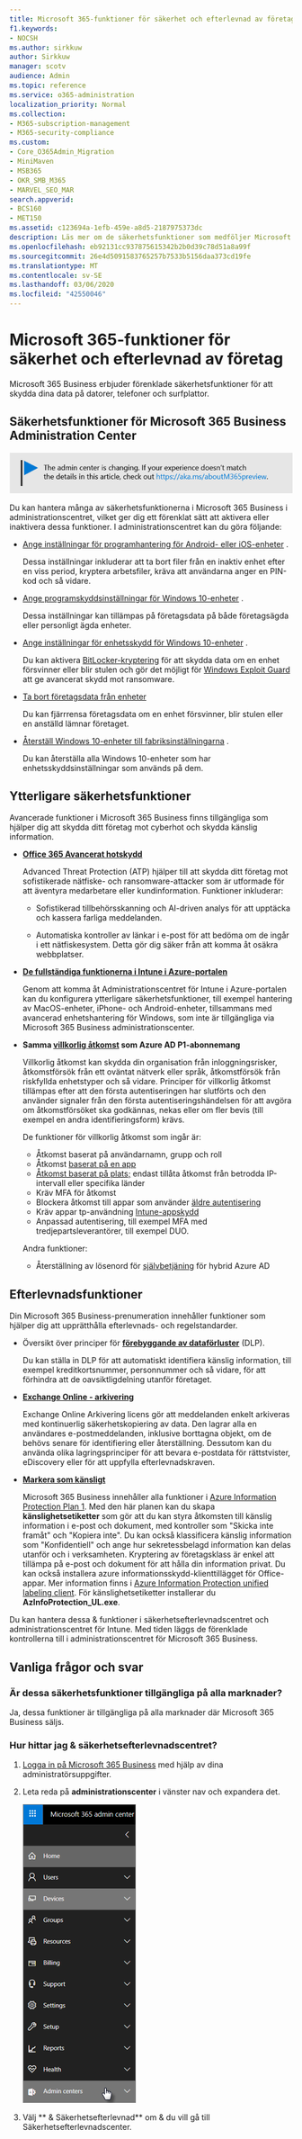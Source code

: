 ```yaml
---
title: Microsoft 365-funktioner för säkerhet och efterlevnad av företag
f1.keywords:
- NOCSH
ms.author: sirkkuw
author: Sirkkuw
manager: scotv
audience: Admin
ms.topic: reference
ms.service: o365-administration
localization_priority: Normal
ms.collection:
- M365-subscription-management
- M365-security-compliance
ms.custom:
- Core_O365Admin_Migration
- MiniMaven
- MSB365
- OKR_SMB_M365
- MARVEL_SEO_MAR
search.appverid:
- BCS160
- MET150
ms.assetid: c123694a-1efb-459e-a8d5-2187975373dc
description: Läs mer om de säkerhetsfunktioner som medföljer Microsoft 365 Business för att skydda dina data på datorer, telefoner och surfplattor.
ms.openlocfilehash: eb92131cc937875615342b2b0d39c78d51a8a99f
ms.sourcegitcommit: 26e4d5091583765257b7533b5156daa373cd19fe
ms.translationtype: MT
ms.contentlocale: sv-SE
ms.lasthandoff: 03/06/2020
ms.locfileid: "42550046"
---
```

# <a name="microsoft-365-business-security-and-compliance-features"></a>Microsoft 365-funktioner för säkerhet och efterlevnad av företag

Microsoft 365 Business erbjuder förenklade säkerhetsfunktioner för att skydda dina data på datorer, telefoner och surfplattor.
    
## <a name="microsoft-365-business-admin-center-security-features"></a>Säkerhetsfunktioner för Microsoft 365 Business Administration Center

[![Etikett som gör att du kan se att administrationscentret ändras och mer information finns på aka.ms/aboutM365preview.](../media/m365admincenterchanging.png)](https://docs.microsoft.com/office365/admin/microsoft-365-admin-center-preview)

Du kan hantera många av säkerhetsfunktionerna i Microsoft 365 Business i administrationscentret, vilket ger dig ett förenklat sätt att aktivera eller inaktivera dessa funktioner. I administrationscentret kan du göra följande:
  
- [Ange inställningar för programhantering för Android- eller iOS-enheter](app-protection-settings-for-android-and-ios.md) . 
    
    Dessa inställningar inkluderar att ta bort filer från en inaktiv enhet efter en viss period, kryptera arbetsfiler, kräva att användarna anger en PIN-kod och så vidare.
    
- [Ange programskyddsinställningar för Windows 10-enheter](protection-settings-for-windows-10-devices.md) . 
    
    Dessa inställningar kan tillämpas på företagsdata på både företagsägda eller personligt ägda enheter.
    
- [Ange inställningar för enhetsskydd för Windows 10-enheter](protection-settings-for-windows-10-pcs.md) . 
    
    Du kan aktivera [BitLocker-kryptering](https://go.microsoft.com/fwlink/p/?linkid=871405) för att skydda data om en enhet försvinner eller blir stulen och gör det möjligt för [Windows Exploit Guard](https://docs.microsoft.com/windows/security/threat-protection/microsoft-defender-atp/enable-exploit-protection) att ge avancerat skydd mot ransomware. 
    
- [Ta bort företagsdata från enheter](remove-company-data.md)
    
    Du kan fjärrrensa företagsdata om en enhet försvinner, blir stulen eller en anställd lämnar företaget.
    
- [Återställ Windows 10-enheter till fabriksinställningarna](reset-devices-to-factory-settings.md) . 
    
    Du kan återställa alla Windows 10-enheter som har enhetsskyddsinställningar som används på dem.
    
## <a name="additional-security-features"></a>Ytterligare säkerhetsfunktioner 

Avancerade funktioner i Microsoft 365 Business finns tillgängliga som hjälper dig att skydda ditt företag mot cyberhot och skydda känslig information.
  
- **[Office 365 Avancerat hotskydd](https://support.office.com/article/e100fe7c-f2a1-4b7d-9e08-622330b83653)**
    
    Advanced Threat Protection (ATP) hjälper till att skydda ditt företag mot sofistikerade nätfiske- och ransomware-attacker som är utformade för att äventyra medarbetare eller kundinformation. Funktioner inkluderar:
    
  - Sofistikerad tillbehörsskanning och AI-driven analys för att upptäcka och kassera farliga meddelanden.
    
  - Automatiska kontroller av länkar i e-post för att bedöma om de ingår i ett nätfiskesystem. Detta gör dig säker från att komma åt osäkra webbplatser.

- **[De fullständiga funktionerna i Intune i Azure-portalen](https://go.microsoft.com/fwlink/p/?linkid=871403)**
    
    Genom att komma åt Administrationscentret för Intune i Azure-portalen kan du konfigurera ytterligare säkerhetsfunktioner, till exempel hantering av MacOS-enheter, iPhone- och Android-enheter, tillsammans med avancerad enhetshantering för Windows, som inte är tillgängliga via Microsoft 365 Business administrationscenter.
- **Samma [villkorlig åtkomst](https://docs.microsoft.com/azure/active-directory/conditional-access/overview) som Azure AD P1-abonnemang**


    Villkorlig åtkomst kan skydda din organisation från inloggningsrisker, åtkomstförsök från ett oväntat nätverk eller språk, åtkomstförsök från riskfyllda enhetstyper och så vidare. Principer för villkorlig åtkomst tillämpas efter att den första autentiseringen har slutförts och den använder signaler från den första autentiseringshändelsen för att avgöra om åtkomstförsöket ska godkännas, nekas eller om fler bevis (till exempel en andra identifieringsform) krävs.

    De funktioner för villkorlig åtkomst som ingår är:

    - Åtkomst baserat på användarnamn, grupp och roll
    - Åtkomst [baserat på en app](https://docs.microsoft.com/azure/active-directory/conditional-access/app-based-conditional-access) 
    - [Åtkomst baserat på plats;](https://docs.microsoft.com/azure/active-directory/authentication/howto-registration-mfa-sspr-combined#conditional-access-policies-for-combined-registration)  endast tillåta åtkomst från betrodda IP-intervall eller specifika länder 
    - Kräv MFA för åtkomst
    - Blockera åtkomst till appar som använder [äldre autentisering](https://docs.microsoft.com/azure/active-directory/conditional-access/block-legacy-authentication)
    - Kräv appar tp-användning [Intune-appskydd](https://docs.microsoft.com/azure/active-directory/conditional-access/app-protection-based-conditional-access)
    - Anpassad autentisering, till exempel MFA med tredjepartsleverantörer, till exempel DUO.
   
    Andra funktioner:
    - Återställning av lösenord för [självbetjäning](https://docs.microsoft.com/azure/active-directory/authentication/concept-sspr-customization) för hybrid Azure AD
    
## <a name="compliance-features"></a>Efterlevnadsfunktioner

Din Microsoft 365 Business-prenumeration innehåller funktioner som hjälper dig att upprätthålla efterlevnads- och regelstandarder.

- Översikt över principer för **[förebyggande av dataförluster](https://support.office.com/article/1966b2a7-d1e2-4d92-ab61-42efbb137f5e)** (DLP). 
    
    Du kan ställa in DLP för att automatiskt identifiera känslig information, till exempel kreditkortsnummer, personnummer och så vidare, för att förhindra att de oavsiktligdelning utanför företaget.
    
- **[Exchange Online - arkivering](https://products.office.com/exchange/microsoft-exchange-online-archiving-email)**
    
    Exchange Online Arkivering licens gör att meddelanden enkelt arkiveras med kontinuerlig säkerhetskopiering av data. Den lagrar alla en användares e-postmeddelanden, inklusive borttagna objekt, om de behövs senare för identifiering eller återställning. Dessutom kan du använda olika lagringsprinciper för att bevara e-postdata för rättstvister, eDiscovery eller för att uppfylla efterlevnadskraven.
    
- **[Markera som känsligt](https://docs.microsoft.com/microsoft-365/compliance/sensitivity-labels)**

   Microsoft 365 Business innehåller alla funktioner i [Azure Information Protection Plan 1](https://go.microsoft.com/fwlink/p/?linkid=871407). Med den här planen kan du skapa **känslighetsetiketter** som gör att du kan styra åtkomsten till känslig information i e-post och dokument, med kontroller som "Skicka inte framåt" och "Kopiera inte". Du kan också klassificera känslig information som "Konfidentiell" och ange hur sekretessbelagd information kan delas utanför och i verksamheten. Kryptering av företagsklass är enkel att tillämpa på e-post och dokument för att hålla din information privat. Du kan också installera azure informationsskydd-klienttillägget för Office-appar. Mer information finns i [Azure Information Protection unified labeling client](https://docs.microsoft.com/azure/information-protection/rms-client/unifiedlabelingclient-version-release-history). För känslighetsetiketter installerar du **AzInfoProtection_UL.exe**.

Du kan hantera dessa &amp; funktioner i säkerhetsefterlevnadscentret och administrationscentret för Intune. Med tiden läggs de förenklade kontrollerna till i administrationscentret för Microsoft 365 Business.
  
    
## <a name="faq"></a>Vanliga frågor och svar

 ### <a name="are-these-security-features-available-in-all-markets"></a>Är dessa säkerhetsfunktioner tillgängliga på alla marknader?
  
Ja, dessa funktioner är tillgängliga på alla marknader där Microsoft 365 Business säljs.
  
### <a name="how-do-i-find-the-security-amp-compliance-center"></a>Hur hittar jag &amp; säkerhetsefterlevnadscentret?
  
1. [Logga in på Microsoft 365 Business](https://portal.microsoft.com/) med hjälp av dina administratörsuppgifter. 
    
2. Leta reda på **administrationscenter** i vänster nav och expandera det. 
    
    ![Välj Administrationscenter i vänster nav i administrationscentret för Microsoft 365.](../media/fa4484f8-c637-45fd-a7bd-bdb3abfd6c03.png)
  
3. Välj ** &amp; Säkerhetsefterlevnad** om &amp; du vill gå till Säkerhetsefterlevnadscenter.
